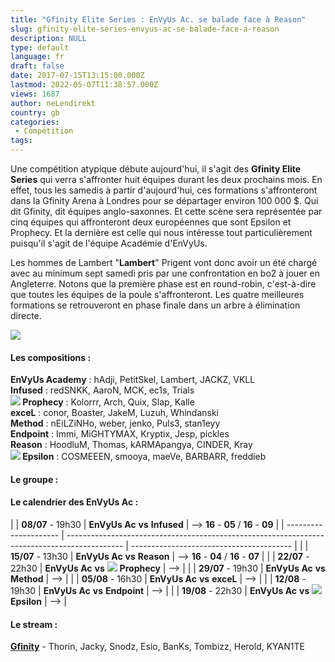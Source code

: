 ```yaml
---
title: "Gfinity Elite Series : EnVyUs Ac. se balade face à Reason"
slug: gfinity-elite-series-envyus-ac-se-balade-face-a-reason
description: NULL
type: default
language: fr
draft: false
date: 2017-07-15T13:15:00.000Z
lastmod: 2022-05-07T11:38:57.000Z
views: 1687
author: neLendirekt
country: gb
categories:
 - Compétition
tags:
---
```

Une compétition atypique débute aujourd'hui, il s'agit des **Gfinity Elite Series** qui verra s'affronter huit équipes durant les deux prochains mois. En effet, tous les samedis à partir d'aujourd'hui, ces formations s'affronteront dans la Gfinity Arena à Londres pour se départager environ 100 000 $. Qui dit Gfinity, dit équipes anglo-saxonnes. Et cette scène sera représentée par cinq équipes qui affronteront deux européennes que sont Epsilon et Prophecy. Et la dernière est celle qui nous intéresse tout particulièrement puisqu'il s'agit de l'équipe Académie d'EnVyUs.

Les hommes de Lambert "**Lambert**" Prigent vont donc avoir un été chargé avec au minimum sept samedi pris par une confrontation en bo2 à jouer en Angleterre. Notons que la première phase est en round-robin, c'est-à-dire que toutes les équipes de la poule s'affronteront. Les quatre meilleures formations se retrouveront en phase finale dans un arbre à élimination directe.

![](/storage/images/5960eb77c1c8e_gfinityeliteseries-teamimage-csgo-1png.png)

#### **Les compositions :**

**EnVyUs Academy** : hAdji, PetitSkel, Lambert, JACKZ, VKLL  
**Infused** : redSNKK, AaroN, MCK, ec1s, Trials  
**![](/storage/countries/flag/europe_flag_580d21b984714.gif) Prophecy** : Kolorrr, Arch, Quix, Slap, Kalle  
**exceL** : conor, Boaster, JakeM, Luzuh, Whindanski  
**Method** : nEiLZiNHo, weber, jenko, Puls3, stan1eyy  
**Endpoint** : Immi, MiGHTYMAX, Kryptix, Jesp, pickles  
**Reason** : HoodluM, Thomas, kARMApangya, CINDER, Kray  
**![](/storage/countries/flag/europe_flag_580d21b984714.gif) Epsilon** : COSMEEEN, smooya, maeVe, BARBARR, freddieb

#### **Le groupe :**

#### **Le calendrier des EnVyUs Ac :**

| |  **08/07** \- 19h30 | **EnVyUs Ac** **vs** **Infused**                                                             | \--> **16** \- **05** / **16** \- **09** |
| --------------------- | -------------------------------------------------------------------------------------------- | ---------------------------------------- |
| |  **15/07** \- 13h30 | **EnVyUs Ac** **vs** **Reason**                                                              | \--> **16** \- **04** / **16** \- **07** |
| |  **22/07** \- 22h30 | **EnVyUs Ac** **vs** ![](/storage/countries/flag/europe_flag_580d21b984714.gif) **Prophecy** | \-->                                     |
| |  **29/07** \- 19h30 | **EnVyUs Ac** **vs** **Method**                                                              | \-->                                     |
| |  **05/08** \- 16h30 | **EnVyUs Ac** **vs** **exceL**                                                               | \-->                                     |
| |  **12/08** \- 19h30 | **EnVyUs Ac** **vs** **Endpoint**                                                            | \-->                                     |
| |  **19/08** \- 22h30 | **EnVyUs Ac** **vs** ![](/storage/countries/flag/europe_flag_580d21b984714.gif) **Epsilon**  | \-->                                     |

#### **Le stream :** 

[**Gfinity**](https://www.twitch.tv/gfinitytv) \- Thorin, Jacky, Snodz, Esio, BanKs, Tombizz, Herold, KYAN1TE
